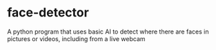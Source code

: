 # face-detector
A python program that uses basic AI to detect where there are faces in pictures or videos, including from a live webcam
